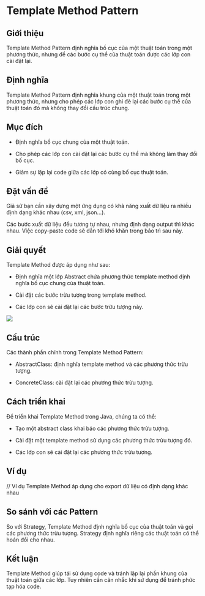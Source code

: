 # Template Method Pattern

## Giới thiệu

Template Method Pattern định nghĩa bố cục của một thuật toán trong một phương thức, nhưng để các bước cụ thể của thuật toán được các lớp con cài đặt lại.

## Định nghĩa

Template Method Pattern định nghĩa khung của một thuật toán trong một phương thức, nhưng cho phép các lớp con ghi đè lại các bước cụ thể của thuật toán đó mà không thay đổi cấu trúc chung.

## Mục đích

- Định nghĩa bố cục chung của một thuật toán.

- Cho phép các lớp con cài đặt lại các bước cụ thể mà không làm thay đổi bố cục.

- Giảm sự lặp lại code giữa các lớp có cùng bố cục thuật toán.

## Đặt vấn đề

Giả sử bạn cần xây dựng một ứng dụng có khả năng xuất dữ liệu ra nhiều định dạng khác nhau (csv, xml, json...).

Các bước xuất dữ liệu đều tương tự nhau, nhưng định dạng output thì khác nhau. Việc copy-paste code sẽ dẫn tới khó khăn trong bảo trì sau này.

## Giải quyết

Template Method được áp dụng như sau:

- Định nghĩa một lớp Abstract chứa phương thức template method định nghĩa bố cục chung của thuật toán.

- Cài đặt các bước trừu tượng trong template method.

- Các lớp con sẽ cài đặt lại các bước trừu tượng này.

![](https://refactoring.guru/images/patterns/diagrams/template-method/structure.png)

## Cấu trúc

Các thành phần chính trong Template Method Pattern:

- AbstractClass: định nghĩa template method và các phương thức trừu tượng.

- ConcreteClass: cài đặt lại các phương thức trừu tượng.

## Cách triển khai

Để triển khai Template Method trong Java, chúng ta có thể:

- Tạo một abstract class khai báo các phương thức trừu tượng.

- Cài đặt một template method sử dụng các phương thức trừu tượng đó.

- Các lớp con sẽ cài đặt lại các phương thức trừu tượng.

## Ví dụ

// Ví dụ Template Method áp dụng cho export dữ liệu có định dạng khác nhau

## So sánh với các Pattern

So với Strategy, Template Method định nghĩa bố cục của thuật toán và gọi các phương thức trừu tượng. Strategy định nghĩa riêng các thuật toán có thể hoán đổi cho nhau.

## Kết luận

Template Method giúp tái sử dụng code và tránh lặp lại phần khung của thuật toán giữa các lớp. Tuy nhiên cần cân nhắc khi sử dụng để tránh phức tạp hóa code.